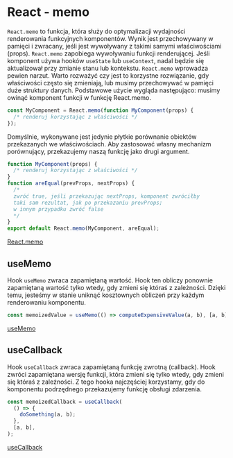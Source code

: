 # React - memo

`React.memo` to funkcja, która służy do optymalizacji wydajności renderowania funkcyjnych komponentów. Wynik jest przechowywany w pamięci i zwracany, jeśli jest wywoływany z takimi samymi właściwościami (props). `React.memo` zapobiega wywoływaniu funkcji renderującej. Jeśli komponent używa hooków `useState` lub `useContext`, nadal będzie się aktualizował przy zmianie stanu lub kontekstu. `React.memo` wprowadza pewien narzut. Warto rozważyć czy jest to korzystne rozwiązanie, gdy właściwości często się zmieniają, lub musimy przechowywać w pamięci duże struktury danych. Podstawowe użycie wygląda następująco: musimy owinąć komponent funkcji w funkcję React.memo.

``` javascript
const MyComponent = React.memo(function MyComponent(props) {
  /* renderuj korzystając z właściwości */
});
```

Domyślnie, wykonywane jest jedynie płytkie porównanie obiektów przekazanych we właściwościach. Aby zastosować własny mechanizm porównujący, przekazujemy naszą funkcję jako drugi argument.

``` javascript
function MyComponent(props) {
  /* renderuj korzystając z właściwości */
}
function areEqual(prevProps, nextProps) {
  /*
  zwróć true, jeśli przekazując nextProps, komponent zwróciłby
  taki sam rezultat, jak po przekazaniu prevProps;
  w innym przypadku zwróć false
  */
}
export default React.memo(MyComponent, areEqual);
```

[React.memo](https://pl.reactjs.org/docs/react-api.html#reactmemo)

## useMemo

Hook `useMemo` zwraca zapamiętaną wartość. Hook ten obliczy ponownie zapamiętaną wartość tylko wtedy, gdy zmieni się któraś z zależności. Dzięki temu, jesteśmy w stanie uniknąć kosztownych obliczeń przy każdym renderowaniu komponentu.

``` javascript
const memoizedValue = useMemo(() => computeExpensiveValue(a, b), [a, b]);
```

[useMemo](https://pl.reactjs.org/docs/hooks-reference.html#usememo)


## useCallback

Hook `useCallback` zwraca zapamiętaną funkcję zwrotną (callback). Hook zwróci zapamiętana wersję funkcji, która zmieni się tylko wtedy, gdy zmieni się któraś z zależności. Z tego hooka najczęściej korzystamy, gdy do komponentu podrzędnego przekazujemy funkcję obsługi zdarzenia.

``` javascript
const memoizedCallback = useCallback(
  () => {
    doSomething(a, b);
  },
  [a, b],
);
```

[useCallback](https://pl.reactjs.org/docs/hooks-reference.html#usecallback)
